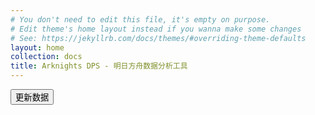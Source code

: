 ```yaml
---
# You don't need to edit this file, it's empty on purpose.
# Edit theme's home layout instead if you wanna make some changes
# See: https://jekyllrb.com/docs/themes/#overriding-theme-defaults
layout: home
collection: docs
title: Arknights DPS - 明日方舟数据分析工具
---
```


<div>
    <button type="button" class="btn btn-primary" onclick="localStorage.clear();">更新数据</button>
</div>